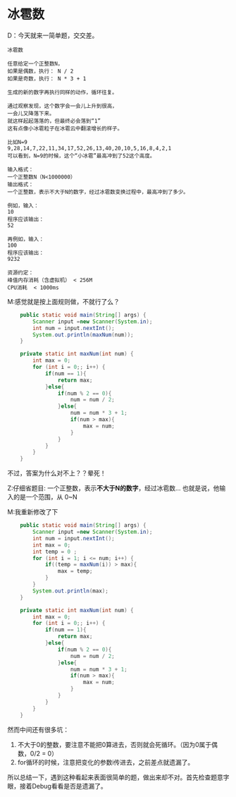 # 冰雹数

D：今天就来一简单题，交交差。

```
冰雹数

任意给定一个正整数N，
如果是偶数，执行： N / 2
如果是奇数，执行： N * 3 + 1

生成的新的数字再执行同样的动作，循环往复。

通过观察发现，这个数字会一会儿上升到很高，
一会儿又降落下来。
就这样起起落落的，但最终必会落到“1”
这有点像小冰雹粒子在冰雹云中翻滚增长的样子。

比如N=9
9,28,14,7,22,11,34,17,52,26,13,40,20,10,5,16,8,4,2,1
可以看到，N=9的时候，这个“小冰雹”最高冲到了52这个高度。

输入格式：
一个正整数N（N<1000000）
输出格式：
一个正整数，表示不大于N的数字，经过冰雹数变换过程中，最高冲到了多少。

例如，输入：
10
程序应该输出：
52

再例如，输入：
100
程序应该输出：
9232

资源约定：
峰值内存消耗（含虚拟机） < 256M
CPU消耗  < 1000ms
```

M:感觉就是按上面规则做，不就行了么？

```java
	public static void main(String[] args) {
		Scanner input =new Scanner(System.in);
		int num = input.nextInt();
		System.out.println(maxNum(num));
	}

	private static int maxNum(int num) {
		int max = 0;
		for (int i = 0;; i++) {
			if(num == 1){
				return max;
			}else{
				if(num % 2 == 0){
					num = num / 2;
				}else{
					num = num * 3 + 1;
					if(num > max){
						max = num;
					}
				}
			}
		}
	}
```

不过，答案为什么对不上？？晕死！

Z:仔细省题目:  一个正整数，表示**不大于N的数字**，经过冰雹数...  也就是说，他输入的是一个范围，从 0~N 

M:我重新修改了下

```java
	public static void main(String[] args) {
		Scanner input =new Scanner(System.in);
		int num = input.nextInt();
		int max = 0;
		int temp = 0 ;
		for (int i = 1; i <= num; i++) {
			if((temp = maxNum(i)) > max){
				max = temp;
			}
		}
		System.out.println(max);
	}

	private static int maxNum(int num) {
		int max = 0;
		for (int i = 0;; i++) {
			if(num == 1){
				return max;
			}else{
				if(num % 2 == 0){
					num = num / 2;
				}else{
					num = num * 3 + 1;
					if(num > max){
						max = num;
					}
				}
			}
		}
	}
```

然而中间还有很多坑： 

1. 不大于0的整数，要注意不能把0算进去，否则就会死循环。（因为0属于偶数，0/2 = 0）
2. for循环的时候，注意把变化的参数i传进去，之前差点就遗漏了。

所以总结一下，遇到这种看起来表面很简单的题，做出来却不对。首先检查题意字眼，接着Debug看看是否是遗漏了。
